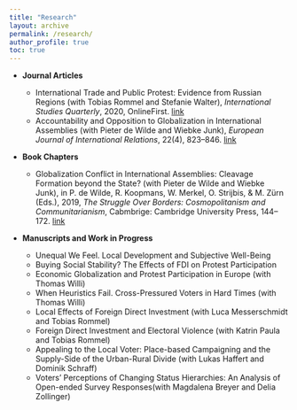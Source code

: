 ```yaml
---
title: "Research"
layout: archive
permalink: /research/
author_profile: true
toc: true
---
```


- **Journal Articles**  
	- International Trade and Public Protest: Evidence from Russian Regions (with Tobias Rommel and Stefanie Walter), *International Studies Quarterly*, 2020, OnlineFirst. 
	 [link](https://journals.sagepub.com/doi/full/10.1177/0010414017710264)
    - Accountability and Opposition to Globalization in International Assemblies (with Pieter de Wilde and Wiebke Junk), *European Journal of International Relations*, 22(4), 823–846. [link](http://journals.sagepub.com/doi/abs/10.1177/1354066115604032) 

- **Book Chapters**  
    - Globalization Conflict in International Assemblies: Cleavage Formation beyond the State? (with Pieter de Wilde and Wiebke Junk), in P. de Wilde, R. Koopmans, W. Merkel, O. Strijbis, & M. Zürn (Eds.), 2019, *The Struggle Over Borders: Cosmopolitanism and Communitarianism*, Cabmbrige: Cambridge University Press, 144–172. [link](https://www.cambridge.org/core/books/struggle-over-borders/)

- **Manuscripts and Work in Progress**  
    - Unequal We Feel. Local Development and Subjective Well-Being
    - Buying Social Stability? The Effects of FDI on Protest Participation
    - Economic Globalization and Protest Participation in Europe (with Thomas Willi)
    - When Heuristics Fail. Cross-Pressured Voters in Hard Times (with Thomas Willi)
    - Local Effects of Foreign Direct Investment (with Luca Messerschmidt and Tobias Rommel)
    - Foreign Direct Investment and Electoral Violence (with Katrin Paula and Tobias Rommel)
    - Appealing to the Local Voter: Place-based Campaigning and the Supply-Side of the Urban-Rural Divide (with Lukas Haffert and Dominik Schraff)
    - Voters’ Perceptions of Changing Status Hierarchies: An Analysis of Open-ended Survey Responses(with Magdalena Breyer and Delia Zollinger)
